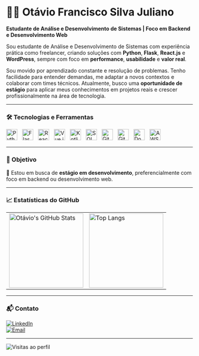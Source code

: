 # 👨‍💻 Otávio Francisco Silva Juliano

**Estudante de Análise e Desenvolvimento de Sistemas | Foco em Backend e Desenvolvimento Web**

Sou estudante de Análise e Desenvolvimento de Sistemas com experiência prática como freelancer, criando soluções com **Python**, **Flask**, **React.js** e **WordPress**, sempre com foco em **performance**, **usabilidade** e **valor real**.

Sou movido por aprendizado constante e resolução de problemas. Tenho facilidade para entender demandas, me adaptar a novos contextos e colaborar com times técnicos. Atualmente, busco uma **oportunidade de estágio** para aplicar meus conhecimentos em projetos reais e crescer profissionalmente na área de tecnologia.

---

### 🛠️ Tecnologias e Ferramentas

<img align="left" alt="Python" width="30px" style="padding-right: 10px;" src="https://cdn.jsdelivr.net/gh/devicons/devicon@latest/icons/python/python-original.svg" />
<img align="left" alt="Flask" width="30px" style="padding-right: 10px;" src="https://cdn.jsdelivr.net/gh/devicons/devicon@latest/icons/flask/flask-original.svg" />
<img align="left" alt="React" width="30px" style="padding-right: 10px;" src="https://cdn.jsdelivr.net/gh/devicons/devicon@latest/icons/react/react-original.svg" />
<img align="left" alt="Vue.js" width="30px" style="padding-right: 10px;" src="https://cdn.jsdelivr.net/gh/devicons/devicon@latest/icons/vuejs/vuejs-original.svg" />
<img align="left" alt="Kotlin" width="30px" style="padding-right: 10px;" src="https://cdn.jsdelivr.net/gh/devicons/devicon@latest/icons/kotlin/kotlin-original.svg" />
<img align="left" alt="SQL" width="30px" style="padding-right: 10px;" src="https://cdn.jsdelivr.net/gh/devicons/devicon@latest/icons/mysql/mysql-original.svg" />
<img align="left" alt="Git" width="30px" style="padding-right: 10px;" src="https://cdn.jsdelivr.net/gh/devicons/devicon@latest/icons/git/git-original.svg" />
<img align="left" alt="GitHub" width="30px" style="padding-right: 10px;" src="https://cdn.jsdelivr.net/gh/devicons/devicon@latest/icons/github/github-original.svg" />
<img align="left" alt="Docker" width="30px" style="padding-right: 10px;" src="https://cdn.jsdelivr.net/gh/devicons/devicon@latest/icons/docker/docker-original.svg" />
<img align="left" alt="AWS" width="30px" style="padding-right: 10px;" src="https://cdn.jsdelivr.net/gh/devicons/devicon@latest/icons/amazonwebservices/amazonwebservices-original-wordmark.svg" />

<br/>
<br/>

---

### 🌟 Objetivo

📌 Estou em busca de **estágio em desenvolvimento**, preferencialmente com foco em backend ou desenvolvimento web.

---

### 📈 Estatísticas do GitHub

<table align="center">
  <tr>
    <td>
      <img alt="Otávio's GitHub Stats" height="200" src="https://github-readme-stats.vercel.app/api?username=SEU_USUARIO&show_icons=true&theme=tokyonight&include_all_commits=true&locale=pt-br" />
    </td>
    <td>
      <img alt="Top Langs" height="200" src="https://github-readme-stats.vercel.app/api/top-langs/?username=SEU_USUARIO&theme=tokyonight&layout=compact&custom_title=Tecnologias&langs_count=9" />
    </td>
  </tr>
</table>

---

### 📬 Contato

[![LinkedIn](https://img.shields.io/badge/-LinkedIn-0A66C2?style=for-the-badge&logo=linkedin&logoColor=white)](https://www.linkedin.com/in/ot%C3%A1vio-francisco/)  
[![Email](https://img.shields.io/badge/-Email-red?style=for-the-badge&logo=gmail&logoColor=white)](mailto:otaviofjuliano@gmail.com)

---

![Visitas ao perfil](https://komarev.com/ghpvc/?username=SEU_USUARIO&color=blue)
